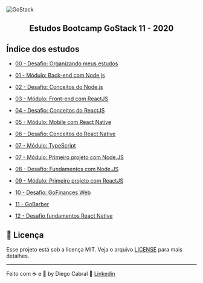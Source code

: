 <img alt="GoStack" src="https://storage.googleapis.com/golden-wind/bootcamp-gostack/header-desafios.png" />
<h2 align="center">
  Estudos Bootcamp GoStack 11 - 2020
</h2>

## Índice dos estudos

- [00 - Desafio: Organizando meus estudos](https://github.com/diegopgcabral/bootcamp11/tree/master/desafio-organizando-estudos)

- [01 - Módulo: Back-end com Node.js](https://github.com/diegopgcabral/bootcamp11/tree/master/conceitos-dev)

- [02 - Desafio: Conceitos do Node.js](https://github.com/diegopgcabral/desafio-conceitos-node)

- [03 - Módulo: Front-end com ReactJS](https://github.com/diegopgcabral/bootcamp11/tree/master/front-end-reactjs)

- [04 - Desafio: Conceitos do ReactJS](https://github.com/diegopgcabral/desafio-conceitos-reactjs)

- [05 - Módulo: Mobile com React Native](https://github.com/diegopgcabral/bootcamp11/tree/master/mobile-react-native)

- [06 - Desafio: Conceitos do React Native](https://github.com/diegopgcabral/desafio-conceitos-react-native)

- [07 - Módulo: TypeScript](https://github.com/diegopgcabral/bootcamp11/tree/master/conceitos-typescript)

- [07 - Módulo: Primeiro projeto com Node.JS](https://github.com/diegopgcabral/bootcamp11/tree/master/primeiro-projeto-node)

- [08 - Desafio: Fundamentos com Node.JS](https://github.com/diegopgcabral/desafio-fundamentos-node)

- [09 - Módulo: Primeiro projeto com ReactJS](https://github.com/diegopgcabral/primeiro-projeto-reactjs)

- [10 - Desafio: GoFinances Web](https://github.com/diegopgcabral/GoFinances-web)

- [11 - GoBarber](https://github.com/diegopgcabral/gobarber)

- [12 - Desafio fundamentos React Native](https://github.com/diegopgcabral/desafio-fundamentos-react-native)

## :memo: Licença

Esse projeto está sob a licença MIT. Veja o arquivo [LICENSE](LICENSE.md) para mais detalhes.

---

Feito com ☕ e 💜 by Diego Cabral :wave: [Linkedin](https://www.linkedin.com/in/diego-pg-cabral/)